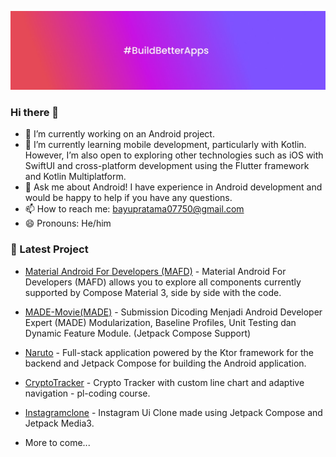 ![Banner](./assets/banner.jpg)

### Hi there 👋

- 🔭 I’m currently working on an Android project.
- 🌱 I’m currently learning mobile development, particularly with Kotlin. However, I’m also open to exploring other technologies such as iOS with SwiftUI and cross-platform development using the Flutter framework and Kotlin Multiplatform.
- 💬 Ask me about Android! I have experience in Android development and would be happy to help if you have any questions.
- 📫 How to reach me: bayupratama07750@gmail.com
- 😄 Pronouns: He/him

### 🚀 Latest Project

- [Material Android For Developers (MAFD)](https://github.com/bayu07750/MaterialAndroidForDevelopers) - Material Android For Developers (MAFD) allows you to explore all components currently supported by Compose Material 3, side by side with the code.

- [MADE-Movie(MADE)](https://github.com/bayu07750/MADE-Movie) - Submission Dicoding Menjadi Android Developer Expert (MADE) Modularization, Baseline Profiles, Unit Testing dan Dynamic Feature Module. (Jetpack Compose Support)

- [Naruto](https://github.com/bayu07750/Naruto) - Full-stack application powered by the Ktor framework for the backend and Jetpack Compose for building the Android application.

- [CryptoTracker](https://github.com/bayu07750/CryptoTracker) - Crypto Tracker with custom line chart and adaptive navigation - pl-coding course.

- [Instagramclone](https://github.com/bayu07750/instagramclone) - Instagram Ui Clone made using Jetpack Compose and Jetpack Media3.

- More to come...


